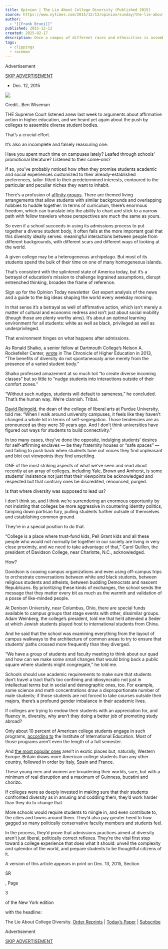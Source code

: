 ```yaml
---
title: Opinion | The Lie About College Diversity (Published 2015)
source: https://www.nytimes.com/2015/12/13/opinion/sunday/the-lie-about-college-diversity.html?smid=pl-share
author:
  - "[[Frank Bruni]]"
published: 2015-12-12
created: 2025-02-17
description: Once a campus of different races and ethnicities is assembled, then what? Schools haven’t mastered that part.
tags:
  - clippings
  - raceman
---
```

Advertisement

[SKIP ADVERTISEMENT](https://www.nytimes.com/2015/12/13/opinion/sunday/?smid=pl-share#after-top)

- Dec. 12, 2015

![](https://static01.nyt.com/images/2015/12/13/opinion/sunday/13bruni/13bruni-articleLarge.jpg?quality=75&auto=webp&disable=upscale)

Credit...Ben Wiseman

THE Supreme Court listened anew last week to arguments about affirmative action in higher education, and we heard yet again about the push by colleges to assemble diverse student bodies.

That’s a crucial effort.

It’s also an incomplete and falsely reassuring one.

Have you spent much time on campuses lately? Leafed through schools’ promotional literature? Listened to their come-ons?

If so, you’ve probably noticed how often they promise students academic and social experiences customized to their already-established preferences, tailor-fitted to their predetermined interests, contoured to the particular and peculiar niches they want to inhabit.

There’s a profusion of [affinity groups](http://diverseeducation.com/article/12376/). There are themed living arrangements that allow students with similar backgrounds and overlapping hobbies to huddle together. In terms of curriculum, there’s enormous freedom, which can translate into the ability to chart and stick to a narrow path with fellow travelers whose perspectives are much the same as yours.

So even if a school succeeds in using its admissions process to put together a diverse student body, it often fails at the more important goal that this diversity ideally serves: meaningful interactions between people from different backgrounds, with different scars and different ways of looking at the world.

A given college may be a heterogeneous archipelago. But most of its students spend the bulk of their time on one of many homogeneous islands.

That’s consistent with the splintered state of America today, but it’s a betrayal of education’s mission to challenge ingrained assumptions, disrupt entrenched thinking, broaden the frame of reference.

Sign up for the Opinion Today newsletter  Get expert analysis of the news and a guide to the big ideas shaping the world every weekday morning.

In that sense it’s a betrayal as well of affirmative action, which isn’t merely a matter of cultural and economic redress and isn’t just about social mobility (though those are plenty worthy aims). It’s about an optimal learning environment for all students: white as well as black, privileged as well as underprivileged.

That environment hinges on what happens after admissions.

As Ronald Shaiko, a senior fellow at Dartmouth College’s Nelson A. Rockefeller Center, [wrote](http://chronicle.com/article/Admissions-Is-Just-Part-of-the/139637/) in The Chronicle of Higher Education in 2013, “The benefits of diversity do not spontaneously arise merely from the presence of a varied student body.”

Shaiko professed amazement at so much toil “to create diverse incoming classes” but so little to “nudge students into interactions outside of their comfort zones.”

“Without such nudges, students will default to sameness,” he concluded. That’s the human way. We’re clannish. Tribal.

[David Reingold](https://www.cla.purdue.edu/sociology/directory/?p=David_Reingold), the dean of the college of liberal arts at Purdue University, told me: “When I walk around university campuses, it feels like they haven’t changed a whole lot in terms of self-segregation. Those tendencies are as pronounced as they were 30 years ago. And I don’t think universities have figured out ways for students to build connectivity.”

In too many cases, they’ve done the opposite, indulging students’ desires for self-affirming enclaves — be they fraternity houses or “safe spaces” — and failing to push back when students tune out voices they find unpleasant and blot out viewpoints they find unsettling.

ONE of the most striking aspects of what we’ve seen and read about recently at an array of colleges, including Yale, Brown and Amherst, is some students’ insistence not just that their viewpoints be acknowledged and respected but that contrary ones be discredited, renounced, purged.

Is that where diversity was supposed to lead us?

I don’t think so, and I think we’re surrendering an enormous opportunity by not insisting that colleges be more aggressive in countering identity politics, tamping down partisan fury, pulling students further outside of themselves and establishing common ground.

They’re in a special position to do that.

“College is a place where trust-fund kids, Pell Grant kids and all these people who would not normally be together in our society are living in very close proximity, and we need to take advantage of that,” Carol Quillen, the president of Davidson College, near Charlotte, N.C., acknowledged.

How?

Davidson is coaxing campus organizations and even using off-campus trips to orchestrate conversations between white and black students, between religious students and atheists, between budding Democrats and nascent Republicans. By prioritizing these kinds of exchanges, the school sends the message that they matter every bit as much as the warmth and validation of a posse of like-minded people.

At Denison University, near Columbus, Ohio, there are special funds available to campus groups that stage events with other, dissimilar groups. Adam Weinberg, the college’s president, told me that he’d attended a Seder at which Jewish students played host to international students from China.

And he said that the school was examining everything from the layout of campus walkways to the architecture of common areas to try to ensure that students’ paths crossed more frequently than they diverged.

“We have a group of students and faculty meeting to think about our quad and how can we make some small changes that would bring back a public square where students might congregate,” he told me.

Schools should use academic requirements to make sure that students don’t travel a tract that’s too confining and idiosyncratic not just in intellectual terms but in social and demographic ones, too. For example, some science and math concentrations draw a disproportionate number of male students; if those students are not forced to take courses outside their majors, there’s a profound gender imbalance in their academic lives.

If colleges are trying to endow their students with an appreciation for, and fluency in, diversity, why aren’t they doing a better job of promoting study abroad?

Only about 10 percent of American college students engage in such programs, [according to](http://www.iie.org/Research-and-Publications/Open-Doors/Data) the Institute of International Education. Most of those programs aren’t even the length of a full semester.

And [the most popular ones](http://www.iie.org/Research-and-Publications/Open-Doors/Data/US-Study-Abroad/Leading-Destinations/2012-14) aren’t in exotic places but, naturally, Western Europe. Britain draws more American college students than any other country, followed in order by Italy, Spain and France.

These young men and women are broadening their worlds, sure, but with a minimum of real disruption and a maximum of Guinness, bucatini and chorizo.

If colleges were as deeply invested in making sure that their students confronted diversity as in amusing and coddling them, they’d work harder than they do to change that.

More schools would require students to mingle in, and even contribute to, the cities and towns around them. They’d also pay greater heed to how gagged so many politically conservative faculty members and students feel.

In the process, they’d prove that admissions practices aimed at diversity aren’t just liberal, politically correct reflexes. They’re the vital first step toward a college experience that does what it should: unveil the complexity and splendor of the world, and prepare students to be thoughtful citizens of it.

A version of this article appears in print on Dec. 13, 2015, Section

SR

, Page

3

of the New York edition

with the headline:

The Lie About College Diversity. [Order Reprints](https://www.parsintl.com/publication/the-new-york-times/) | [Today’s Paper](https://www.nytimes.com/section/todayspaper) | [Subscribe](https://www.nytimes.com/subscriptions/Multiproduct/lp8HYKU.html?campaignId=48JQY)

Advertisement

[SKIP ADVERTISEMENT](https://www.nytimes.com/2015/12/13/opinion/sunday/?smid=pl-share#after-bottom)
